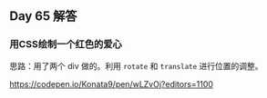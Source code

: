 ## Day 65 解答

### 用CSS绘制一个红色的爱心

思路：用了两个 div 做的。利用 `rotate` 和 `translate` 进行位置的调整。

https://codepen.io/Konata9/pen/wLZvOj?editors=1100